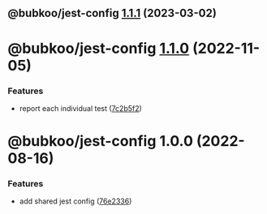 ## @bubkoo/jest-config [1.1.1](https://github.com/bubkoo/configs/compare/@bubkoo/jest-config@1.1.0...@bubkoo/jest-config@1.1.1) (2023-03-02)

# @bubkoo/jest-config [1.1.0](https://github.com/bubkoo/configs/compare/@bubkoo/jest-config@1.0.0...@bubkoo/jest-config@1.1.0) (2022-11-05)


### Features

* report each individual test ([7c2b5f2](https://github.com/bubkoo/configs/commit/7c2b5f2de14884490252f4e033d7c896a5d8b8a0))

# @bubkoo/jest-config 1.0.0 (2022-08-16)


### Features

* add shared jest config ([76e2336](https://github.com/bubkoo/configs/commit/76e2336ec06682f8fa453a2a3e2b5ce750497774))
